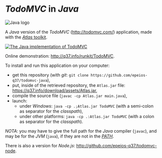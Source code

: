 # *TodoMVC* in *Java*

![Java logo](https://q37.info/download/assets/Java.png "Java")

A *Java* version of the *TodoMVC* (<http://todomvc.com/>) application, made with the [*Atlas* toolkit](https://atlastk.org/).

[![The Java implementation of TodoMVC](http://q37.info/download/TodoMVC.gif "The Java implementation of TodoMVC")](http://atlastk.org)

Online demonstration: <http://q37.info/runkit/TodoMVC>.

To install and run this application on your computer:

- get this repository (with *git*: `git clone https://github.com/epeios-q37/todomvc-java`),
- put, inside of the retrieved repository, the `Atlas.jar` file: https://q37.info/download/assets/Atlas.jar,
- compile the source file (`javac -cp Atlas.jar main.java`),
- launch:
	- under *Windows*: `java -cp .;Atlas.jar TodoMVC` (with a semi-colon as separator for the *classpath*),
	- under other platforms: `java -cp .:Atlas.jar TodoMVC` (with a colon as separator for the *classpath*).

 *NOTA*: you may have to give the full path for the *Java* compiler (`javac`), and may be for the *JVM* (`java`), if they are not in the [*PATH*](https://en.wikipedia.org/wiki/PATH_(variable)).


There is also a version for *Node.js*: <http://github.com/epeios-q37/todomvc-node>.